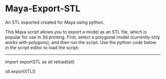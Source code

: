 Maya-Export-STL
===============

An STL exported created for Maya using python.

This Maya script allows you to export a model as an STL file, which is popular for use in 3d printing. First, select a polygonal model (currently only works with polygons), and then run the script. Use the python code below in the script editor to load the script:

_________________________________

import exportSTL as stl
reload(stl)

stl.exportSTL()
